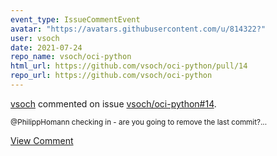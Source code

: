 ```yaml
---
event_type: IssueCommentEvent
avatar: "https://avatars.githubusercontent.com/u/814322?"
user: vsoch
date: 2021-07-24
repo_name: vsoch/oci-python
html_url: https://github.com/vsoch/oci-python/pull/14
repo_url: https://github.com/vsoch/oci-python
---
```


<a href='https://github.com/vsoch' target='_blank'>vsoch</a> commented on issue <a href='https://github.com/vsoch/oci-python/pull/14' target='_blank'>vsoch/oci-python#14</a>.

<small>@PhilippHomann checking in - are you going to remove the last commit?...</small>

<a href='https://github.com/vsoch/oci-python/pull/14' target='_blank'>View Comment</a>